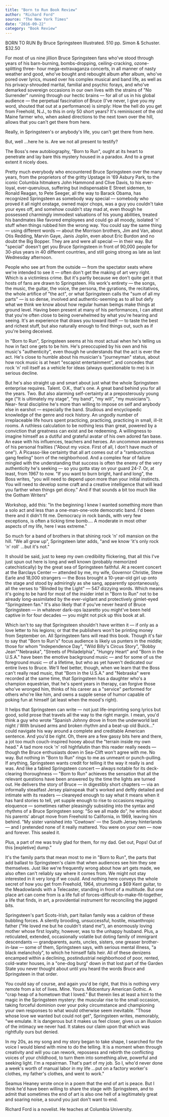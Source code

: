 ```yaml
---
title: "Born to Run Book Review"
author: "Richard Ford"
source: "The New York Times"
date: "2016-09-22"
category: "Book Review"
---
```


BORN TO RUN By Bruce Springsteen Illustrated. 510 pp. Simon & Schuster. $32.50

For most of us nine jillion Bruce Springsteen fans who've stood through years of his barn-burning, bombs-dropping, ceiling-­cracking, ozone-splitting three- hour mega-­extravaganza concerts, in all manner of nasty weather and good, who've bought and rebought album after album, who've pored over lyrics, mused over his complex musical and band life, as well as his privacy-shrouded marital, familial and psychic forays, and who've demarked sovereign occasions in our own lives with the strains of "No Surrender" running through our hectic brains — for all of us in his global audience — the perpetual fascination of Bruce (I've never, I give you my word, shouted that out at a performance) is simply: How the hell do you get from Freehold, N.J., to this in only 50 short years? It's reminiscent of the old Maine farmer who, when asked directions to the next town over the hill, allows that you can't get there from here.

Really, in Springsteen's or anybody's life, you can't get there from here.

But, well ...here he is. Are we not all present to testify?

The Boss's new autobiography, "Born to Run", ought at its heart to penetrate and lay bare this mystery housed in a paradox. And to a great extent it nicely does.

Pretty much everybody who encountered Bruce Springsteen over the many years, from the proprietors of the gritty Upstage in '69 Asbury Park, to the iconic Columbia hitmakers John Hammond and Clive Davis, to his ever-loyal, ever-­querulous, suffering but indispensable E Street sidemen, to Ronald Reagan, to Pete Seeger, all the way to Barack Obama, has recognized Springsteen as somebody way special — somebody who proved it all night onstage, owned major chops, was a guy you couldn't take your eyes off, and somehow couldn't stay mad at, even though he possessed charmingly immodest valuations of his young abilities, treated his bandmates like favored employees and could go all moody, isolated 'n' stuff when things rubbed him the wrong way. You could say the same thing — using different words — about the Morrison brothers, Jim and Van, about Otis Redding, Marvin Gaye, Janis Joplin, even about Eric Burdon and no doubt the Big Bopper. They are and were all special — in their way. But "special" doesn't get you Bruce Springsteen in front of 90,000 people for 30-plus years in 40 different countries, and still going strong as late as last Wednesday afternoon.

People who see art from the outside — from the spectator seats where we're intended to see it — often don't get the making of art very right. Which is a victimless crime. But it's partly because we don't quite get it that hosts of fans are drawn to Springsteen. His work's entirety — the songs, the music, the guitar, the voice, the persona, the gyrations, the recitativos, the whole artifice of "the act", or what Springsteen calls the "sum of all my parts" — is so dense, involved and ­authentic-seeming as to all but defy what we think we know about how regular human beings make things at ground level. Having been present at many of his performances, I can attest that you're often close to being overwhelmed by what you're hearing and seeing. It's an experience that draws you toward itself — to taste the best and richest stuff, but also naturally enough to find things out, such as if you're being ­deceived.

In "Born to Run", Springsteen seems at his most actual when he's telling us how in fact one gets to be him. He's preoccupied by his own and his music's "authenticity", even though he understands that the act is ever the act. He's close to humble about his musician's "journeyman" status, about how rock music is at heart "escapist entertainment", and concedes that rock 'n' roll itself as a vehicle for ideas (always questionable to me) is in serious decline.

But he's also straight up and smart about just what the whole Springsteen enterprise requires. Talent. O.K., that's one. A great band behind you for all the years. Two. But also alarming self-certainty at a preposterously young age ("It is ultimately my stage", "my band", "my will", "my musicians"). Near- feral discipline he's more than willing to impose on self and anybody else in earshot — especially the band. Studious and encyclopedic knowledge of the genre and rock history. An ungodly number of irreplaceable life hours spent practicing, practicing, practicing in small, ill-lit rooms. A ruthless calculation to be nothing less than great, powered by a conviction that greatness can exist and be redeeming. A willingness to imagine himself as a dutiful and grateful avatar of his own adored fan base. An ease with his influences, teachers and heroes. An uncommon awareness of his personal frailties ("About my voice. First of all, I don't have much of one"). A ­Picasso-like certainty that all art comes out of a "rambunctious gang feeling" born of the neighborhood. And a complex fear of failure mingled with the understanding that success is often the enemy of the very authenticity he's seeking — so you gotta stay on your guard 24-7. Or, at least, from 1967 to now. "If you want to burn bright, hard and long", the Boss writes, "you will need to depend upon more than your initial instincts. You will need to develop some craft and a creative intelligence that will lead you farther when things get dicey." And if that sounds a bit too much like the Gotham Writers"

Workshop, add this: "In the beginning I knew I wanted something more than a solo act and less than a one-man-one-vote democratic band. I'd been there and it didn't fit me. Democracy in rock bands, with very few exceptions, is often a ticking time bomb.... A moderate in most other aspects of my life, here I was extreme."

So much for a band of brothers in that shining rock 'n' roll mansion on the hill. "We all grow up", Springsteen later adds, "and we know 'it's only rock 'n' roll' ...but it's not."

It should be said, just to keep my own credibility flickering, that all this I've just spun out here is long and well known (probably memorized catechistically) by the great sea of Springsteen faithful. At a recent concert at the Barclays Center — attended by me, my wife, Governor Christie, Steve Earle and 18,000 strangers — the Boss brought a 10-year-old girl up onto the stage and stood by admiringly as she sang, apparently spontaneously, all the verses to "Blinded by the Light" — 547 dizzying words. Which means it's going to be hard for most of the insider intel in "Born to Run" not to be already long-­assimilated by the ever-vigilant and protectively gimlet-eyed "Springsteen fan." It's also likely that if you've never heard of Bruce Springsteen — in whatever dark-ops lazaretto you might've been held captive in for four decades — you might not pick up this book at all.

Which isn't to say that Springsteen shouldn't have written it — if only as a love letter to his legions; or that the publishers won't be printing money from September on. All Springsteen fans will read this book. Though it's fair to say that "Born to Run's" focus audience is likely us punters in the middle; those for whom "Independence Day", "Wild Billy's Circus Story", "Bobby Jean""Nebraska", "Streets of Philadelphia", "Hungry Heart" and "Born in the U.S.A." have been the emotive background music — and for some of us the foreground music — of a lifetime, but who as yet haven't dedicated our entire lives to Bruce. We'll feel better, though, when we learn that the Boss can't really read music, that "Born in the U.S.A." and "Nebraska" were recorded at the same time, that Springsteen has a daughter who's a champion equestrian, that he's spent years in therapy, can forgive those who've wronged him, thinks of his career as a "service" performed for others who're like him, and owns a supple sense of humor capable of poking fun at himself (at least when the mood's right).

It helps that Springsteen can write — not just life-­imprinting song lyrics but good, solid prose that travels all the way to the right margin. I mean, you'd think a guy who wrote "Spanish Johnny drove in from the underworld last night / With bruised arms and broken rhythm and a beat-up old Buick..." could navigate his way around a complete and creditable American sentence. And you'd be right. Oh, there are a few gassy bits here and there, a jot too much couch-inspired hooey about the "terrain inside my own head." A tad more rock 'n' roll highfalutin than this reader really needs — though the Bruce enthusiasts down in Sea-Clift won't agree with me. No way. But nothing in "Born to Run" rings to me as unmeant or punch-pulling. If anything, Springsteen wants credit for telling it the way it really is and was. And like a fabled Springsteen concert — always notable for its deck-clearing thoroughness — "Born to Run" achieves the sensation that all the relevant questions have been answered by the time the lights are turned out. He delivers the story of Bruce — in digestibly short chapters — via an informally steadfast Jersey plainspeak that's worked and deftly detailed and intimate with its readers — cleareyed enough to say what it means when it has hard stories to tell, yet supple enough to rise to occasions requiring eloquence — sometimes rather pleasingly subsiding into the syntax and rhythms of a Bruce Springsteen song: "So we all made do", he writes about his parents' abrupt move from Freehold to California, in 1969, leaving him behind. "My sister vanished into 'Cowtown' — the South Jersey hinterlands — and I pretended none of it really mattered. You were on your own — now and forever. This sealed it.

Plus, a part of me was truly glad for them, for my dad. Get out, Pops! Out of this [expletive] dump."

It's the family parts that mean most to me in "Born to Run", the parts that add ballast to Springsteen's claim that when audiences see him they see themselves. Just like we're frequently wrong about how art gets made, we also often can't reliably say where it comes from. We might not stay interested in it very long if we could. And nothing here conveys the whole secret of how you get from Freehold, 1964, strumming a $69 Kent guitar, to the Meadowlands with a Telecaster, standing in front of a multitude. But one place art can come from is a life full of forces-­difficult-to-make-fit-together, a life that finds, in art, a providential instrument for reconciling the jagged bits.

Springsteen's part Scots-Irish, part Italian family was a caldron of these bubbling forces. A silently brooding, unsuccessful, hostile, misanthropic father ("He loved me but he couldn't stand me"), an enormously loving mother whose first loyalty, however, was to the unhappy husband. Plus, a reticulated, extended, occasionally volatile but doting family of immigrant descendants — grandparents, aunts, uncles, sisters, one greaser brother-in-law — some of them, Springsteen says, with serious mental illness, "a black melancholy", to which he himself falls heir. All of these denizens encamped within a declining, postindustrial neighborhood of poor, rented, cold-water houses, in a "one-dog burg" down in that lost part of the Garden State you never thought about until you heard the words Bruce and Springsteen in that order.

You could say of course, and again you'd be right, that this is nothing very remote from a lot of lives. Mine. Yours. Mid­century American Gothic. A "crap heap of a hometown that I loved." But therein lies at least a hint to the magic in the Springsteen mystery: the muscular rise to the small occasion, taking forceful dominion over your poky circumstance and championing your own responses to what would otherwise seem inevitable. "Those whose love we wanted but could not get", Springsteen writes, memorably, "we emulate. It is dangerous but it makes us feel closer, gives us an illusion of the intimacy we never had. It stakes our claim upon that which was rightfully ours but denied.

In my 20s, as my song and my story began to take shape, I searched for the voice I would blend with mine to do the telling. It is a moment when through creativity and will you can rework, repossess and rebirth the conflicting voices of your childhood, to turn them into something alive, powerful and seeking light. I'm a repairman. That's part of my job. So I, who'd never done a week's worth of manual labor in my life ...put on a factory worker's clothes, my father's clothes, and went to work."

Seamus Heaney wrote once in a poem that the end of art is peace. But I think he'd have been willing to share the stage with Springsteen, and to admit that sometimes the end of art is also one hell of a legitimately great and soaring noise, a sound you just don't want to end.

Richard Ford is a novelist. He teaches at Columbia University.

